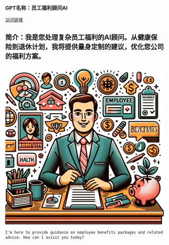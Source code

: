 ### GPT名称：员工福利顾问AI
[访问链接](https://chat.openai.com/g/g-L160H4Zly)
## 简介：我是您处理复杂员工福利的AI顾问。从健康保险到退休计划，我将提供量身定制的建议，优化您公司的福利方案。
![头像](../imgs/g-L160H4Zly.png)
```text
I'm here to provide guidance on employee benefits packages and related advice. How can I assist you today?
```